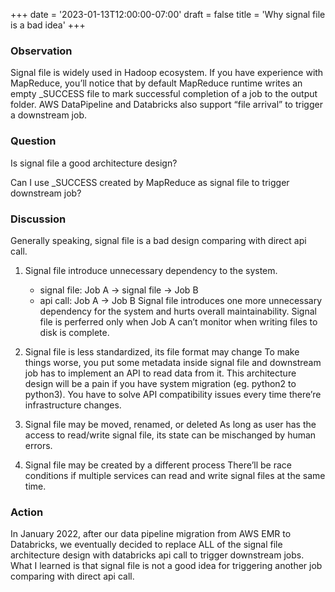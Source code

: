 +++
date = '2023-01-13T12:00:00-07:00'
draft = false
title = 'Why signal file is a bad idea'
+++

### Observation

Signal file is widely used in Hadoop ecosystem. If you have experience with MapReduce, you’ll notice that by default MapReduce runtime writes an empty _SUCCESS file to mark successful completion of a job to the output folder. AWS DataPipeline and Databricks also support “file arrival” to trigger a downstream job.

### Question
Is signal file a good architecture design?

Can I use _SUCCESS created by MapReduce as signal file to trigger downstream job?

### Discussion
Generally speaking, signal file is a bad design comparing with direct api call.
1. Signal file introduce unnecessary dependency to the system.
    - signal file: Job A -> signal file -> Job B
    - api call: Job A -> Job B
    Signal file introduces one more unnecessary dependency for the system and hurts overall maintainability. Signal file is perferred only when Job A can’t monitor when writing files to disk is complete.

2. Signal file is less standardized, its file format may change
    To make things worse, you put some metadata inside signal file and downstream job has to implement an API to read data from it. This architecture design will be a pain if you have system migration (eg. python2 to python3). You have to solve API compatibility issues every time there’re infrastructure changes.

3. Signal file may be moved, renamed, or deleted
    As long as user has the access to read/write signal file, its state can be mischanged by human errors.

4. Signal file may be created by a different process
    There’ll be race conditions if multiple services can read and write signal files at the same time.

### Action
In January 2022, after our data pipeline migration from AWS EMR to Databricks, we eventually decided to replace ALL of the signal file architecture design with databricks api call to trigger downstream jobs. What I learned is that signal file is not a good idea for triggering another job comparing with direct api call. 